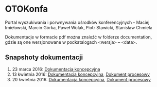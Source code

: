 # OTOKonfa
Portal wyszukiwania i porwnywania ośrodków konferencyjnych - Maciej Imiełowski, Marcin Górka, Paweł Wolak, Piotr Stawicki, Stanisław Chmiela

Dokumentacje w formacie pdf można znaleźć w folderze documentation, gdzie są one wersjonowane w podkatalogach &lt;wersja&gt; – &lt;data&gt;.

## Snapshoty dokumentacji

1. 23 marca 2016:  [Dokumentacja koncepcyjna](https://github.com/agh-ki-io/OTOKonfa/raw/master/documentation/OTOKonfa_v1.0/OTOKonfa_Dokumentacja_Koncepcyjna_v1.0.pdf)
2. 13 kwietnia 2016: [Dokumentacja koncepcyjna](https://github.com/agh-ki-io/OTOKonfa/raw/master/documentation/OTOKonfa_v2.0/OTOKonfa_Dokumentacja_Koncepcyjna_v2.0.pdf), [Dokument procesowy](https://github.com/agh-ki-io/OTOKonfa/raw/master/documentation/OTOKonfa_v2.0/OTOKonfa_Dokument_Procesowy_v2.0.pdf)
3. 20 kwietnia 2016: [Dokumentacja koncepcyjna](https://github.com/agh-ki-io/OTOKonfa/raw/master/documentation/OTOKonfa_v3.0/OTOKonfa_Dokumentacja_Koncepcyjna_v3.0.pdf), [Dokument procesowy](https://github.com/agh-ki-io/OTOKonfa/raw/master/documentation/OTOKonfa_v3.0/OTOKonfa_Dokument_Procesowy_v3.0.pdf)